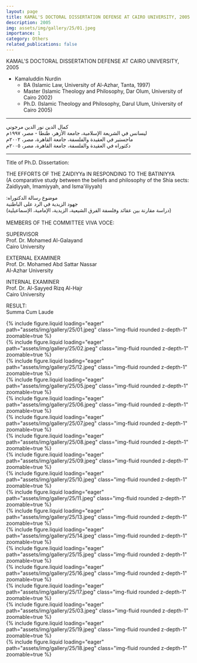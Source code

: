 ```yaml
---
layout: page
title: KAMAL'S DOCTORAL DISSERTATION DEFENSE AT CAIRO UNIVERSITY, 2005
description: 2005
img: assets/img/gallery/25/01.jpeg
importance: 1
category: Others
related_publications: false
---
```


<p class="distill-post-title">KAMAL'S DOCTORAL DISSERTATION DEFENSE AT CAIRO UNIVERSITY, 2005</p>

- Kamaluddin Nurdin
  - BA (Islamic Law, University of Al-Azhar, Tanta, 1997)
  - Master (Islamic Theology and Philosophy, Dar Olum, University of Cairo 2002)
  - Ph.D. (Islamic Theology and Philosophy, Darul Ulum, University of Cairo 2005)

---

<div class="rtl">
كمال الدين نور الدين مرجوني
  <br>
ليسانس في الشريعة الإسلامية، جامعة الأزهر، طنطا - مصر، ١٩٩٧م
  <br>
ماجستير في العقيدة والفلسفة، جامعة القاهرة، مصر، ٢٠٠٢م
  <br>
دكتوراه في العقيدة والفلسفة، جامعة القاهرة، مصر، ٢٠٠٥م
</div>

---

Title of Ph.D. Dissertation:

THE EFFORTS OF THE ZAIDIYYa IN RESPONDING TO THE BATINIYYA
<br>
(A comparative study between the beliefs and philosophy of the Shia sects: Zaidiyyah, Imamiyyah, and Isma'iliyyah)

<div class="rtl">
:موضوع رسالة الدكتوراه
<br>
جهود الزيدية في الرد على الباطنية
<br>
(دراسة مقارنة بين عقائد وفلسفة الفرق الشيعية، الزيدية، الإمامية، الإسماعيلية)
</div>
<br>
MEMBERS OF THE COMMITTEE VIVA VOCE:

SUPERVISOR
<br>Prof. Dr. Mohamed Al-Galayand
<br>Cairo University

EXTERNAL EXAMINER
<br>Prof. Dr. Mohamed Abd Sattar Nassar
<br>Al-Azhar University

INTERNAL EXAMINER
<br>Prof. Dr. Al-Sayyed Rizq Al-Hajr
<br>Cairo University

RESULT:
<br>Summa Cum Laude

<div class="row mt-3">
    <div class="col-sm mt-3 mt-md-0">
        {% include figure.liquid loading="eager" path="assets/img/gallery/25/01.jpeg" class="img-fluid rounded z-depth-1" zoomable=true %}
    </div>
    <div class="col-sm mt-3 mt-md-0">
        {% include figure.liquid loading="eager" path="assets/img/gallery/25/02.jpeg" class="img-fluid rounded z-depth-1" zoomable=true %}
    </div>
</div>
<div class="row mt-3">
    <div class="col-sm mt-3 mt-md-0">
        {% include figure.liquid loading="eager" path="assets/img/gallery/25/12.jpeg" class="img-fluid rounded z-depth-1" zoomable=true %}
    </div>
    <div class="col-sm mt-3 mt-md-0">
        {% include figure.liquid loading="eager" path="assets/img/gallery/25/05.jpeg" class="img-fluid rounded z-depth-1" zoomable=true %}
    </div>
    
</div>
<div class="row mt-3">
    <div class="col-sm mt-3 mt-md-0">
        {% include figure.liquid loading="eager" path="assets/img/gallery/25/06.jpeg" class="img-fluid rounded z-depth-1" zoomable=true %}
    </div>
    <div class="col-sm mt-3 mt-md-0">
        {% include figure.liquid loading="eager" path="assets/img/gallery/25/07.jpeg" class="img-fluid rounded z-depth-1" zoomable=true %}
    </div>
</div>
<div class="row mt-3">
    <div class="col-sm mt-3 mt-md-0">
        {% include figure.liquid loading="eager" path="assets/img/gallery/25/08.jpeg" class="img-fluid rounded z-depth-1" zoomable=true %}
    </div>
    <div class="col-sm mt-3 mt-md-0">
        {% include figure.liquid loading="eager" path="assets/img/gallery/25/09.jpeg" class="img-fluid rounded z-depth-1" zoomable=true %}
    </div>
</div>
<div class="row mt-3">
    <div class="col-sm mt-3 mt-md-0">
        {% include figure.liquid loading="eager" path="assets/img/gallery/25/10.jpeg" class="img-fluid rounded z-depth-1" zoomable=true %}
    </div>
    <div class="col-sm mt-3 mt-md-0">
        {% include figure.liquid loading="eager" path="assets/img/gallery/25/11.jpeg" class="img-fluid rounded z-depth-1" zoomable=true %}
    </div>
</div>
<div class="row mt-3">
    <div class="col-sm mt-3 mt-md-0">
        {% include figure.liquid loading="eager" path="assets/img/gallery/25/13.jpeg" class="img-fluid rounded z-depth-1" zoomable=true %}
    </div>
    <div class="col-sm mt-3 mt-md-0">
        {% include figure.liquid loading="eager" path="assets/img/gallery/25/14.jpeg" class="img-fluid rounded z-depth-1" zoomable=true %}
    </div>
</div>
<div class="row mt-3">
    <div class="col-sm mt-3 mt-md-0">
        {% include figure.liquid loading="eager" path="assets/img/gallery/25/15.jpeg" class="img-fluid rounded z-depth-1" zoomable=true %}
    </div>
    <div class="col-sm mt-3 mt-md-0">
        {% include figure.liquid loading="eager" path="assets/img/gallery/25/16.jpeg" class="img-fluid rounded z-depth-1" zoomable=true %}
    </div>
</div>
<div class="row mt-3">
    <div class="col-sm mt-3 mt-md-0">
        {% include figure.liquid loading="eager" path="assets/img/gallery/25/17.jpeg" class="img-fluid rounded z-depth-1" zoomable=true %}
    </div>
    <div class="col-sm mt-3 mt-md-0">
        {% include figure.liquid loading="eager" path="assets/img/gallery/25/03.jpeg" class="img-fluid rounded z-depth-1" zoomable=true %}
    </div>
</div>
<div class="row mt-3">
    <div class="col-sm mt-3 mt-md-0">
        {% include figure.liquid loading="eager" path="assets/img/gallery/25/19.jpeg" class="img-fluid rounded z-depth-1" zoomable=true %}
    </div>
    <div class="col-sm mt-3 mt-md-0">
        {% include figure.liquid loading="eager" path="assets/img/gallery/25/18.jpeg" class="img-fluid rounded z-depth-1" zoomable=true %}
    </div>
</div>
